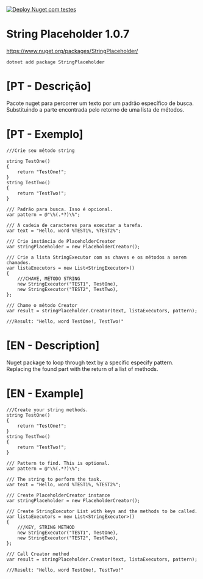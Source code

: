 [![Deploy Nuget com testes](https://github.com/brutalzinn/string-placeholder/actions/workflows/deploy.yml/badge.svg)](https://github.com/brutalzinn/string-placeholder/actions/workflows/deploy.yml)

# String Placeholder 1.0.7

https://www.nuget.org/packages/StringPlaceholder/

```
dotnet add package StringPlaceholder
```

# [PT - Descrição]

Pacote nuget para percorrer um texto por um padrão específico de busca. Substituindo a parte encontrada pelo retorno de uma lista de métodos.


# [PT - Exemplo]

```
///Crie seu método string

string TestOne()
{
    return "TestOne!";
}
string TestTwo()
{
    return "TestTwo!";
}

/// Padrão para busca. Isso é opcional.
var pattern = @"\%(.*?)\%";

/// A cadeia de caracteres para executar a tarefa.
var text = "Hello, word %TEST1%, %TEST2%";

/// Crie instância de PlaceholderCreator
var stringPlaceholder = new PlaceholderCreator();

/// Crie a lista StringExecutor com as chaves e os métodos a serem chamados.
var listaExecutors = new List<StringExecutor>()
{
  	///CHAVE, MÉTODO STRING
    new StringExecutor("TEST1", TestOne),
    new StringExecutor("TEST2", TestTwo),
};

/// Chame o método Creator
var result = stringPlaceholder.Creator(text, listaExecutors, pattern);

///Result: "Hello, word TestOne!, TestTwo!"
```

# [EN - Description]

Nuget package to loop through text by a specific especify pattern. Replacing the found part with the return of a list of methods.

# [EN - Example]

```
///Create your string methods.
string TestOne()
{
    return "TestOne!";
}
string TestTwo()
{
    return "TestTwo!";
}

/// Pattern to find. This is optional.
var pattern = @"\%(.*?)\%";

/// The string to perform the task.
var text = "Hello, word %TEST1%, %TEST2%";

/// Create PlaceholderCreator instance
var stringPlaceholder = new PlaceholderCreator();

/// Create StringExecutor List with keys and the methods to be called.
var listaExecutors = new List<StringExecutor>()
{
  	///KEY, STRING METHOD
    new StringExecutor("TEST1", TestOne),
    new StringExecutor("TEST2", TestTwo),
};

/// Call Creator method
var result = stringPlaceholder.Creator(text, listaExecutors, pattern);

///Result: "Hello, word TestOne!, TestTwo!"
```